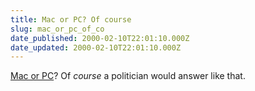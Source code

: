 ```yaml
---
title: Mac or PC? Of course
slug: mac_or_pc_of_co
date_published: 2000-02-10T22:01:10.000Z
date_updated: 2000-02-10T22:01:10.000Z
---
```


[Mac or PC](http://www.cnnfn.com/news/technology/newsbytes/143659.html)? Of *course* a politician would answer like that.
